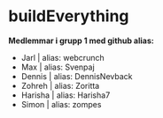 # buildEverything

**Medlemmar i grupp 1 med github alias:** 
- Jarl | alias: webcrunch
- Max | alias: Svenpaj
- Dennis | alias: DennisNevback
- Zohreh | alias: Zoritta
- Harisha | alias: Harisha7
- Simon | alias: zompes

